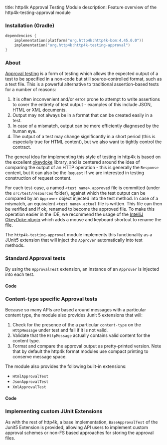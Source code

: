 title: http4k Approval Testing Module
description: Feature overview of the http4k-testing-approval module

### Installation (Gradle)

```kotlin
dependencies {
    implementation(platform("org.http4k:http4k-bom:4.45.0.0"))
    implementation("org.http4k:http4k-testing-approval")
}
```

### About
[Approval testing](http://approvaltests.com/) is a form of testing which allows the expected output of 
a test to be specified in a non-code but still source-controlled format, such as a text file. This is a powerful alternative to traditional assertion-based tests for a number of reasons:

1. It is often inconvenient and/or error prone to attempt to write assertions to cover the entirety of 
test output - examples of this include JSON, HTML or XML documents.
1. Output may not always be in a format that can be created easily in a test.
1. In case of a mismatch, output can be more efficiently diagnosed by the human eye.
1. The output of a test may change significantly in a short period (this is especially true for HTML 
content), but we also want to tightly control the contract.

The general idea for implementing this style of testing in http4k is based on the excellent 
[okeydoke](https://github.com/dmcg/okey-doke) library, and is centered around the idea of comparing 
the output of an HTTP operation - this is generally the `Response` content, but it can also be the 
`Request` if we are interested in testing construction of request content. 

For each test-case, a named `<test name>.approved` file is committed (under the `src/test/resources` 
folder), against which the test output can be compared by an `Approver` object injected into the test 
method. In case of a mismatch, an equivalent `<test name>.actual` file is written. This file can then 
be verified and if ok, renamed to become the approved file. To make this operation easier in the IDE, we
recommend the usage of the 
[IntelliJ OkeyDoke plugin](https://plugins.jetbrains.com/plugin/9424-okey-doke-support) which adds a 
mouse and keyboard shortcut to rename the file. 

The `http4k-testing-approval` module implements this functionality as a JUnit5 extension that 
will inject the `Approver` automatically into test methods.

### Standard Approval tests
By using the `ApprovalTest` extension, an instance of an `Approver` is injected into each test.

#### Code [<img class="octocat"/>](https://github.com/http4k/http4k/blob/master/src/docs/guide/reference/approvaltests/example_standard.kt)

<script src="https://gist-it.appspot.com/https://github.com/http4k/http4k/blob/master/src/docs/guide/reference/approvaltests/example_standard.kt"></script>

### Content-type specific Approval tests
Because so many APIs are based around messages with a particular content type, the 
module also provides Junit 5 extensions that will:

1. Check for the presence of the a particular `content-type` on the `HttpMessage` under test and fail if it is not valid.
1. Validate that the `HttpMessage` actually contains valid content for the content type.
1. Format and compare the approval output as pretty-printed version. Note that by default the http4k format modules use compact printing to conserve message space.

The module also provides the following built-in extensions:

- `HtmlApprovalTest`
- `JsonApprovalTest`
- `XmlApprovalTest`

#### Code [<img class="octocat"/>](https://github.com/http4k/http4k/blob/master/src/docs/guide/reference/approvaltests/example_json.kt)

<script src="https://gist-it.appspot.com/https://github.com/http4k/http4k/blob/master/src/docs/guide/reference/approvaltests/example_json.kt"></script>

### Implementing custom JUnit Extensions
As with the rest of http4k, a base implementation, `BaseApprovalTest` of the Junit5 Extension is 
provided, allowing API users to implement custom approval schemes or non-FS based approaches for 
storing the approval files.

[http4k]: https://http4k.org
